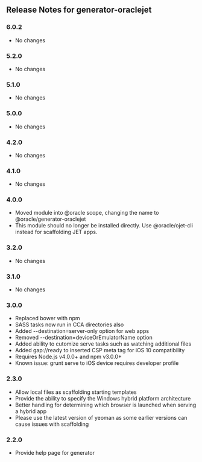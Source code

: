 ## Release Notes for generator-oraclejet ##

### 6.0.2
* No changes

### 5.2.0
* No changes

### 5.1.0
* No changes

### 5.0.0
* No changes

### 4.2.0
* No changes

### 4.1.0
* No changes

### 4.0.0
* Moved module into @oracle scope, changing the name to @oracle/generator-oraclejet
* This module should no longer be installed directly.  Use @oracle/ojet-cli instead for scaffolding JET apps.

### 3.2.0
* No changes

### 3.1.0
* No changes

### 3.0.0
* Replaced bower with npm
* SASS tasks now run in CCA directories also
* Added --destination=server-only option for web apps
* Removed --destination=deviceOrEmulatorName option
* Added ability to cutomize serve tasks such as watching additional files
* Added gap://ready to inserted CSP meta tag for iOS 10 compatibility
* Requires Node.js v4.0.0+ and npm v3.0.0+
* Known issue: grunt serve to iOS device requires developer profile

### 2.3.0
* Allow local files as scaffolding starting templates
* Provide the ability to specify the Windows hybrid platform architecture
* Better handling for determining which browser is launched when serving a hybrid app
* Please use the latest version of yeoman as some earlier versions can cause issues with scaffolding

### 2.2.0

* Provide help page for generator
